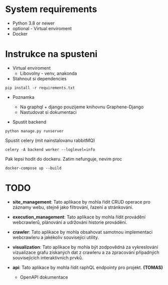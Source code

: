 # System requirements
- Python 3.8 or newer
- optional - Virtual enviroment
- Docker
  

# Instrukce na spusteni
- Virtual enviroment
    - Libovolny - venv, anakonda
- Stahnout si dependencies
```commandline
pip install -r requirements.txt
```
- Poznamka
  - Na graphql + django pouzijeme knihovnu Graphene-Django 
  - Nastudovat si dokumentaci
  
- Spustit backend
```commandline
python manage.py runserver
```

Spustit celery (mit nainstalovanu rabbitMQ)
```commandline
celery -A backend worker --loglevel=info
```


Pak lepsi hodit do dockeru. 
Zatim nefunguje, nevim proc
```commandline
docker-compose up --build
```
  
# TODO
- **site_management**: Tato aplikace by mohla řídit CRUD operace pro záznamy webu, stejně jako filtrování, 
  řazení a stránkování.

- **execution_management**: Tato aplikace by mohla řídit provádění webcrawlerů, plánování a udržování historie 
  provádění.

- **crawler**: Tato aplikace by mohla obsahovat samotnou implementaci webcrawleru a jakékoliv související 
  utility.

- **visualization**: Tato aplikace by mohla být zodpovědná za vykreslování vizualizace grafu získaných dat z 
  crawleru a za zpracování případných souvisejících interaktivních prvků.

- **api**: Tato aplikace by mohla řídit raphQL endpointy pro projekt. **(TOMAS)**
  - OpenAPI dokumentace